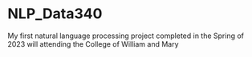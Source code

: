 # NLP_Data340
My first natural language processing project completed in the Spring of 2023 will attending the College of William and Mary
